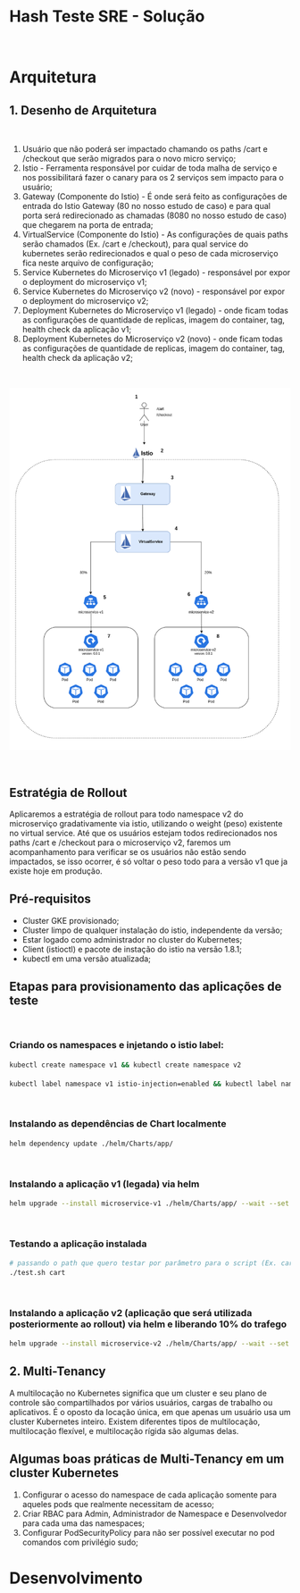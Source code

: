 # Hash Teste SRE - Solução

<br/>

# Arquitetura

## 1. Desenho de Arquitetura

<br/>

1. Usuário que não poderá ser impactado chamando os paths /cart e /checkout que serão migrados para o novo micro serviço;
2. Istio - Ferramenta responsável por cuidar de toda malha de serviço e nos possibilitará fazer o canary para os 2 serviços sem impacto para o usuário;
3. Gateway (Componente do Istio) - É onde será feito as configurações de entrada do Istio Gateway (80 no nosso estudo de caso) e para qual porta será redirecionado as chamadas (8080 no nosso estudo de caso) que chegarem na porta de entrada;
4. VirtualService (Componente do Istio) - As configurações de quais paths serão chamados (Ex. /cart e /checkout), para qual service do kubernetes serão redirecionados e qual o peso de cada microserviço fica neste arquivo de configuração;
5. Service Kubernetes do Microserviço v1 (legado) - responsável por expor o deployment do microserviço v1;
6. Service Kubernetes do Microserviço v2 (novo)   - responsável por expor o deployment do microserviço v2;
7. Deployment Kubernetes do Microserviço v1 (legado) - onde ficam todas as configurações de quantidade de replicas, imagem do container, tag, health check da aplicação v1;
8. Deployment Kubernetes do Microserviço v2 (novo) - onde ficam todas as configurações de quantidade de replicas, imagem do container, tag, health check da aplicação v2;

<br/>

![](HashSolucaoArquitetura.png)

<br/>

## Estratégia de Rollout

Aplicaremos a estratégia de rollout para todo namespace v2 do microserviço gradativamente via istio, utilizando o weight (peso) existente no virtual service. Até que os usuários estejam todos redirecionados nos paths /cart e /checkout para o microserviço v2, faremos um acompanhamento para verificar se os usuários não estão sendo impactados, se isso ocorrer, é só voltar o peso todo para a versão v1 que ja existe hoje em produção.

## Pré-requisitos
- Cluster GKE provisionado;
- Cluster limpo de qualquer instalação do istio, independente da versão;
- Estar logado como administrador no cluster do Kubernetes;
- Client (istioctl) e pacote de instação do istio na versão 1.8.1;
- kubectl em uma versão atualizada;

## Etapas para provisionamento das aplicações de teste
<br/>

### Criando os namespaces e injetando o istio label:
```bash
kubectl create namespace v1 && kubectl create namespace v2

kubectl label namespace v1 istio-injection=enabled && kubectl label namespace v2 istio-injection=enabled
```

<br/>

### Instalando as dependências de Chart localmente
```bash
helm dependency update ./helm/Charts/app/
```
<br/>

### Instalando a aplicação v1 (legada) via helm
```bash
helm upgrade --install microservice-v1 ./helm/Charts/app/ --wait --set image=lucasnp1990/microservice-hash --set version=v1-0.0.1 --namespace v1 --create-namespace --wait --debug
```

<br/>

### Testando a aplicação instalada
```bash
# passando o path que quero testar por parâmetro para o script (Ex. cart ou checkout)
./test.sh cart
```

<br/>

### Instalando a aplicação v2 (aplicação que será utilizada posteriormente ao rollout) via helm e liberando 10% do trafego
```bash
helm upgrade --install microservice-v2 ./helm/Charts/app/ --wait --set image=lucasnp1990/microservice-hash --set version=v2-0.0.1 --set istio.v1Weight=90 --set istio.v2Weight=10 --namespace v2 --create-namespace --wait --debug
```

## 2. Multi-Tenancy

A multilocação no Kubernetes significa que um cluster e seu plano de controle são compartilhados por vários usuários, cargas de trabalho ou aplicativos. É o oposto da locação única, em que apenas um usuário usa um cluster Kubernetes inteiro. Existem diferentes tipos de multilocação, multilocação flexível, e multilocação rígida são algumas delas.

## Algumas boas práticas de Multi-Tenancy em um cluster Kubernetes

1. Configurar o acesso do namespace de cada aplicação somente para aqueles pods que realmente necessitam de acesso;
2. Criar RBAC para Admin, Administrador de Namespace e Desenvolvedor para cada uma das namespaces;
3. Configurar PodSecurityPolicy para não ser possível executar no pod comandos com privilégio sudo;


# Desenvolvimento